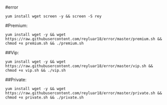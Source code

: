 #error

`yum install wget screen -y && screen -S rey`

#Premium:

`yum install wget -y && wget https://raw.githubusercontent.com/reyluar18/error/master/premium.sh && chmod +x premium.sh && ./premium.sh`

##Vip:

`yum install wget -y && wget https://raw.githubusercontent.com/reyluar18/error/master/vip.sh && chmod +x vip.sh && ./vip.sh`

##Private:

`yum install wget -y && wget https://raw.githubusercontent.com/reyluar18/error/master/private.sh && chmod +x private.sh && ./private.sh`
